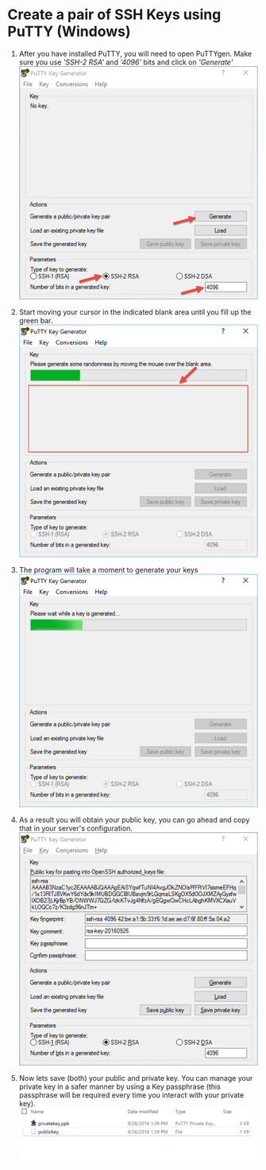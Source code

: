 # Create a pair of SSH Keys using PuTTY (Windows)

1. After you have installed PuTTY, you will need to open PuTTYgen.  Make sure you use *'SSH-2 RSA'* and *'4096'* bits and click on *'Generate'*
![alt text][puttygen]

1. Start moving your cursor in the indicated blank area until you fill up the green bar.
![alt text][puttygen-mouse]

1. The program will take a moment to generate your keys
![alt text][puttygen-generate]

1. As a result you will obtain your public key, you can go ahead and copy that in your server's configuration.
![alt text][puttygen-done]

1. Now lets save (both) your public and private key. You can manage your private key in a safer manner by using a Key passphrase (this passphrase will be required every time you interact with your private key).
![alt text][puttygen-keys]






[puttygen]: ../img/puttygen.jpg "PuTTYgen is the tool that allows you to create your SSH access keys"
[puttygen-mouse]: ../img/puttygen-mouse.jpg "Move your mouse to generate the key"
[puttygen-generate]: ../img/puttygen-gen.jpg "The time it takes depends on how strong you chose the key to be"
[puttygen-done]: ../img/puttygen-done.jpg "You can also add comments to the key"
[puttygen-keys]: ../img/puttygen-keys.jpg "You can use txt as an extension for your public key if you prefer it"
